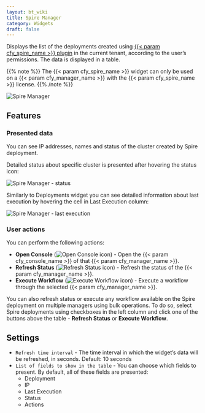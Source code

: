 ```yaml
---
layout: bt_wiki
title: Spire Manager
category: Widgets
draft: false
---
```


Displays the list of the deployments created using [{{< param cfy_spire_name >}} plugin](https://github.com/cloudify-cosmo/cloudify-spire-plugin) in the current tenant, according to the user’s permissions. The data is displayed in a table.

{{% note %}}
The {{< param cfy_spire_name >}} widget can only be used on a {{< param cfy_manager_name >}} with the {{< param cfy_spire_name >}} license.
{{% /note %}}


![Spire Manager]( /images/ui/widgets/spire-manager.png )

## Features

### Presented data

You can see IP addresses, names and status of the cluster created by Spire deployment.

Detailed status about specific cluster is presented after hovering the status icon:

![Spire Manager - status]( /images/ui/widgets/spire-manager-status.png )

Similarly to Deployments widget you can see detailed information about last execution by hovering the cell in Last Execution column:

![Spire Manager - last execution]( /images/ui/widgets/spire-manager-last-execution.png )


### User actions

You can perform the following actions:

* **Open Console** (![Open Console icon]( /images/ui/icons/open-console-icon.png )) - Open the {{< param cfy_console_name >}} of that {{< param cfy_manager_name >}}.
* **Refresh Status** (![Refresh Status icon]( /images/ui/icons/refresh-status-icon.png )) - Refresh the status of the {{< param cfy_manager_name >}}.
* **Execute Workflow** (![Execute Workflow icon]( /images/ui/icons/execute-workflow-icon.png )) - Execute a workflow through the selected {{< param cfy_manager_name >}}.

You can also refresh status or execute any workflow available on the Spire deployment on multiple managers using bulk operations.
To do so, select Spire deployments using checkboxes in the left column and click one of the buttons above the table - **Refresh Status** or **Execute Workflow**.


## Settings

* `Refresh time interval` - The time interval in which the widget’s data will be refreshed, in seconds. Default: 10 seconds
* `List of fields to show in the table` - You can choose which fields to present. By default, all of these fields are presented:
   * Deployment
   * IP
   * Last Execution
   * Status
   * Actions
